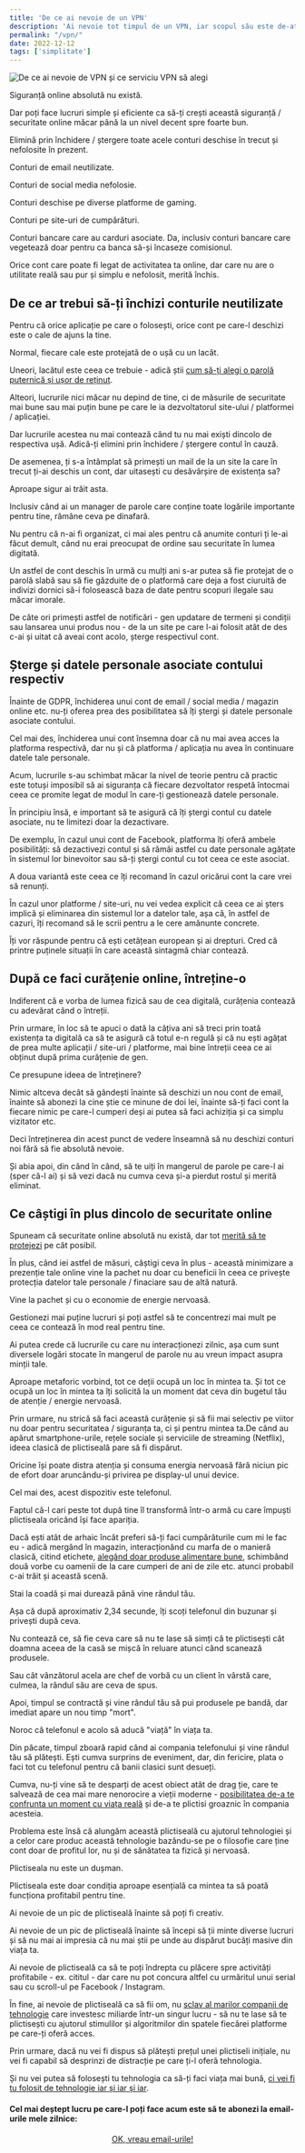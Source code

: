```yaml
---
title: 'De ce ai nevoie de un VPN'
description: 'Ai nevoie tot timpul de un VPN, iar scopul său este de-ați proteja conexiunea la net de atacuri externe sau de curioziatatea furnizorilor de net.'
permalink: "/vpn/"
date: 2022-12-12
tags: ['simplitate']
---
```


![De ce ai nevoie de VPN și ce serviciu VPN să alegi](/assets/images/gallery/de-ce-ai-nevoie-de-un-vpn.jpg)

Siguranță online absolută nu există.

Dar poți face lucruri simple și eficiente ca să-ți crești această siguranță / securitate online măcar până la un nivel decent spre foarte bun.

Elimină prin închidere / ștergere toate acele conturi deschise în trecut și nefolosite în prezent.

Conturi de email neutilizate.

Conturi de social media nefolosie.

Conturi deschise pe diverse platforme de gaming.

Conturi pe site-uri de cumpărături.

Conturi bancare care au carduri asociate. Da, inclusiv conturi bancare care vegetează doar pentru ca banca să-și încaseze comisionul.

Orice cont care poate fi legat de activitatea ta online, dar care nu are o utilitate reală sau pur și simplu e nefolosit, merită închis.

## De ce ar trebui să-ți închizi conturile neutilizate

Pentru că orice aplicație pe care o folosești, orice cont pe care-l deschizi este o cale de ajuns la tine.

Normal, fiecare cale este protejată de o ușă cu un lacăt.

Uneori, lacătul este ceea ce trebuie - adică știi [cum să-ți alegi o parolă puternică și ușor de reținut](https://beldie.ro/parola/).

Alteori, lucrurile nici măcar nu depind de tine, ci de măsurile de securitate mai bune sau mai puțin bune pe care le ia dezvoltatorul site-ului / platformei / aplicației.

Dar lucrurile acestea nu mai contează când tu nu mai exiști dincolo de respectiva ușă. Adică-ți elimini prin închidere / ștergere contul în cauză.

De asemenea, ți s-a întâmplat să primești un mail de la un site la care în trecut ți-ai deschis un cont, dar uitasești cu desăvârșire de existența sa?

Aproape sigur ai trăit asta.

Inclusiv când ai un manager de parole care conține toate logările importante pentru tine, rămâne ceva pe dinafară.

Nu pentru că n-ai fi organizat, ci mai ales pentru că anumite conturi ți le-ai făcut demult, când nu erai preocupat de ordine sau securitate în lumea digitată.

Un astfel de cont deschis în urmă cu mulți ani s-ar putea să fie protejat de o parolă slabă sau să fie găzduite de o platformă care deja a fost ciuruită de indivizi dornici să-i folosească baza de date pentru scopuri ilegale sau măcar imorale.

De câte ori primești astfel de notificări - gen updatare de termeni și condiții sau lansarea unui produs nou - de la un site pe care l-ai folosit atât de des c-ai și uitat că aveai cont acolo, șterge respectivul cont.

## Șterge și datele personale asociate contului respectiv

Înainte de GDPR, închiderea unui cont de email / social media / magazin online etc. nu-ți oferea prea des posibilitatea să îți ștergi și datele personale asociate contului.

Cel mai des, închiderea unui cont însemna doar că nu mai avea acces la platforma respectivă, dar nu și că platforma / aplicația nu avea în continuare datele tale personale.

Acum, lucrurile s-au schimbat măcar la nivel de teorie pentru că practic este totuși imposibil să ai siguranța că fiecare dezvoltator respetă întocmai ceea ce promite legat de modul în care-ți gestionează datele personale.

În principiu însă, e important să te asigură că îți ștergi contul cu datele asociate, nu te limitezi doar la dezactivare.

De exemplu, în cazul unui cont de Facebook, platforma îți oferă ambele posibilități: să dezactivezi contul și să rămâi astfel cu date personale agățate în sistemul lor binevoitor sau să-ți ștergi contul cu tot ceea ce este asociat.

A doua variantă este ceea ce îți recomand în cazul oricărui cont la care vrei să renunți.

În cazul unor platforme / site-uri, nu vei vedea explicit că ceea ce ai șters implică și eliminarea din sistemul lor a datelor tale, așa că, în astfel de cazuri, îți recomand să le scrii pentru a le cere amănunte concrete.

Îți vor răspunde pentru că ești cetățean european și ai drepturi. Cred că printre puținele situații în care această sintagmă chiar contează.

## După ce faci curățenie online, întreține-o

Indiferent că e vorba de lumea fizică sau de cea digitală, curățenia contează cu adevărat când o întreții.

Prin urmare, în loc să te apuci o dată la câțiva ani să treci prin toată existența ta digitală ca să te asigură că totul e-n regulă și că nu ești agățat de prea multe aplicații / site-uri / platforme, mai bine întreții ceea ce ai obținut după prima curățenie de gen.

Ce presupune ideea de întreținere?

Nimic altceva decât să gândești înainte să deschizi un nou cont de email, înainte să abonezi la cine știe ce minune de doi lei, înainte să-ți faci cont la fiecare nimic pe care-l cumperi deși ai putea să faci achiziția și ca simplu vizitator etc.

Deci întreținerea din acest punct de vedere înseamnă să nu deschizi conturi noi fără să fie absolută nevoie.

Și abia apoi, din când în când, să te uiți în mangerul de parole pe care-l ai  
(sper că-l ai) și să vezi dacă nu cumva ceva și-a pierdut rostul și merită eliminat.

## Ce câștigi în plus dincolo de securitate online

Spuneam că securitate online absolută nu există, dar tot [merită să te protejezi](https://beldie.ro/nu-mai-vinde-bucati-din-tine/) pe cât posibil.

În plus, când iei astfel de măsuri, câștigi ceva în plus - această minimizare a prezenție tale online vine la pachet nu doar cu beneficii în ceea ce privește protecția datelor tale personale / finaciare sau de altă natură.

Vine la pachet și cu o economie de energie nervoasă.

Gestionezi mai puține lucruri și poți astfel să te concentrezi mai mult pe ceea ce contează în mod real pentru tine.

Ai putea crede că lucrurile cu care nu interacționezi zilnic, așa cum sunt diversele logări stocate în mangerul de parole nu au vreun impact asupra minții tale.

Aproape metaforic vorbind, tot ce deții ocupă un loc în mintea ta. Și tot ce ocupă un loc în mintea ta îți solicită la un moment dat ceva din bugetul tău de atenție / energie nervoasă.

Prin urmare, nu strică să faci această curățenie și să fii mai selectiv pe viitor nu doar pentru securitatea / siguranța ta, ci și pentru mintea ta.De când au apărut smartphone-urile, rețele sociale și serviciile de streaming (Netflix), ideea clasică de plictiseală pare să fi dispărut.

Oricine își poate distra atenția și consuma energia nervoasă fără niciun pic de efort doar aruncându-și privirea pe display-ul unui device.

Cel mai des, acest dispozitiv este telefonul.

Faptul că-l cari peste tot după tine îl transformă într-o armă cu care împuști plictiseala oricând își face apariția.

Dacă ești atât de arhaic încât preferi să-ți faci cumpărăturile cum mi le fac eu - adică mergând în magazin, interacționând cu marfa de o manieră clasică, citind etichete, [alegând doar produse alimentare bune](https://beldie.ro/lista-cu-mancare-buna/), schimbând două vorbe cu oamenii de la care cumperi de ani de zile etc. atunci probabil c-ai trăit și această scenă.

Stai la coadă și mai durează până vine rândul tău.

Așa că după aproximativ 2,34 secunde, îți scoți telefonul din buzunar și privești după ceva.

Nu contează ce, să fie ceva care să nu te lase să simți că te plictisești cât doamna aceea de la casă se mișcă în reluare atunci când scanează produsele.

Sau cât vânzătorul acela are chef de vorbă cu un client în vârstă care, culmea, la rândul său are ceva de spus.

Apoi, timpul se contractă și vine rândul tău să pui produsele pe bandă, dar imediat apare un nou timp "mort".

Noroc că telefonul e acolo să aducă "viață" în viața ta.

Din păcate, timpul zboară rapid când ai compania telefonului și vine rândul tău să plătești. Ești cumva surprins de eveniment, dar, din fericire, plata o faci tot cu telefonul pentru că banii clasici sunt desueți.

Cumva, nu-ți vine să te desparți de acest obiect atât de drag ție, care te salvează de cea mai mare nenorocire a vieții moderne - [posibilitatea de-a te confrunta un moment cu viața reală](https://www.staidrept.ro/respect-de-sine-conditie/) și de-a te plictisi groaznic în compania acesteia.

Problema este însă că alungăm această plictiseală cu ajutorul tehnologiei și a celor care produc această tehnologie bazându-se pe o filosofie care ține cont doar de profitul lor, nu și de sănătatea ta fizică și nervoasă.

Plictiseala nu este un dușman.

Plictiseala este doar condiția aproape esențială ca mintea ta să poată funcționa profitabil pentru tine.

Ai nevoie de un pic de plictiseală înainte să poți fi creativ.

Ai nevoie de un pic de plictiseală înainte să începi să ții minte diverse lucruri și să nu mai ai impresia că nu mai știi pe unde au dispărut bucăți masive din viața ta.

Ai nevoie de plictiseală ca să te poți îndrepta cu plăcere spre activități profitabile - ex. cititul - dar care nu pot concura altfel cu urmăritul unui serial sau cu scroll-ul pe Facebook / Instagram.

În fine, ai nevoie de plictiseală ca să fii om, nu [sclav al marilor companii de tehnologie](https://beldie.ro/cum-omori-social-media-zombie-smz/) care investesc miliarde într-un singur lucru - să nu te lase să te plictisești cu ajutorul stimulilor și algoritmilor din spatele fiecărei platforme pe care-ți oferă acces.

Prin urmare, dacă nu vei fi dispus să plătești prețul unei plictiseli inițiale, nu vei fi capabil să desprinzi de distracție pe care ți-l oferă tehnologia.

Și nu vei putea să folosești tu tehnologia ca să-ți faci viața mai bună, [ci vei fi tu folosit de tehnologie iar și iar și iar](https://beldie.ro/cum-sa-evadezi-din-lumea-digitala/).

#### Cel mai deștept lucru pe care-l poți face acum este să te abonezi la email-urile mele zilnice:

  <p style="text-align:center;">
      <a href="https://beldie.berserkermail.com/join?ref=beldie.ro" class="button" data-button-variant="secondary">OK, vreau email-urile!</a>
      </p>